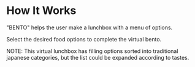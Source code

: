# How It Works

"BENTO" helps the user make a lunchbox with a menu of options. 

Select the desired food options to complete the virtual bento.

NOTE:
This virtual lunchbox has filling options sorted into traditional japanese categories, 
but the list could be expanded according to tastes.


